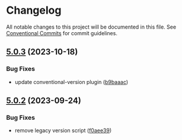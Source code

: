 # Changelog

All notable changes to this project will be documented in this file.
See [Conventional Commits](https://conventionalcommits.org) for commit guidelines.

## [5.0.3](https://github.com/christophehurpeau/use-react-intl-formatters/compare/v5.0.2...v5.0.3) (2023-10-18)


### Bug Fixes

* update conventional-version plugin ([b9baaac](https://github.com/christophehurpeau/use-react-intl-formatters/commit/b9baaacb811b7e74be864772aa16579432e1c528))


## [5.0.2](https://github.com/christophehurpeau/use-formatted-message/compare/v5.0.1...v5.0.2) (2023-09-24)


### Bug Fixes

* remove legacy version script ([f0aee39](https://github.com/christophehurpeau/use-formatted-message/commit/f0aee399c6693b76d40e2122d8be9f6f4451d6be))



